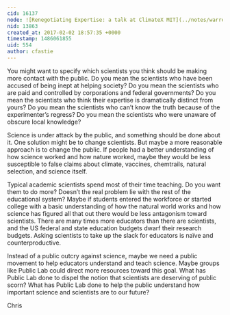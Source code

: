 ```yaml
---
cid: 16137
node: ![Renegotiating Expertise: a talk at ClimateX MIT](../notes/warren/01-18-2017/renegotiating-expertise-a-talk-at-climatex-mit)
nid: 13863
created_at: 2017-02-02 18:57:35 +0000
timestamp: 1486061855
uid: 554
author: cfastie
---
```


You might want to specify which scientists you think should be making more contact with the public. Do you mean the scientists who have been accused of being inept at helping society? Do you mean the scientists who are paid and controlled by corporations and federal governments? Do you mean the scientists who think their expertise is dramatically distinct from yours? Do you mean the scientists who can’t know the truth because of the experimenter’s regress? Do you mean the scientists who were unaware of obscure local knowledge?

Science is under attack by the public, and something should be done about it. One solution might be to change scientists. But maybe a more reasonable approach is to change the public. If people had a better understanding of how science worked and how nature worked, maybe they would be less susceptible to false claims about climate, vaccines, chemtrails, natural selection, and science itself. 

Typical academic scientists spend most of their time teaching. Do you want them to do more? Doesn’t the real problem lie with the rest of the educational system? Maybe if students entered the workforce or started college with a basic understanding of how the natural world works and how science has figured all that out there would be less antagonism toward scientists. There are many times more educators than there are scientists, and the US federal and state education budgets dwarf their research budgets. Asking scientists to take up the slack for educators is naïve and counterproductive. 

Instead of a public outcry against science, maybe we need a public movement to help educators understand and teach science. Maybe groups like Public Lab could direct more resources toward this goal. What has Public Lab done to dispel the notion that scientists are deserving of public scorn? What has Public Lab done to help the public understand how important science and scientists are to our future? 

Chris
